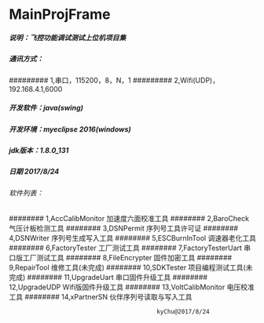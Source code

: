 # MainProjFrame
##### 说明：飞控功能调试测试上位机项目集
##### 通讯方式：
#########    1,串口，115200，8，N，1
#########    2,Wifi(UDP)，192.168.4.1,6000
##### 开发软件：java(swing)
##### 开发环境：myeclipse 2016(windows)
##### jdk版本：1.8.0_131
##### 日期    2017/8/24

###### 软件列表：
########    1,AccCalibMonitor     加速度六面校准工具
########    2,BaroCheck           气压计板检测工具
########    3,DSNPermit           序列号工具许可证
########    4,DSNWriter           序列号生成写入工具
########    5,ESCBurnInTool       调速器老化工具
########    6,FactoryTester       工厂测试工具
########    7,FactoryTesterUart   串口版工厂测试工具
########    8,FileEncrypter       固件加密工具
########    9,RepairTool          维修工具(未完成)
########   10,SDKTester           项目编程测试工具(未完成)
########   11,UpgradeUart         串口固件升级工具
########   12,UpgradeUDP          Wifi版固件升级工具
########   13,VoltCalibMonitor    电压校准工具
########   14,xPartnerSN          伙伴序列号读取与写入工具

                                              kyChu@2017/8/24
